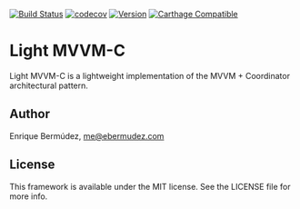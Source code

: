 
[![Build Status](https://api.travis-ci.org/enriquebk/Light-MVVM-C.svg?branch=master)](https://travis-ci.org/enriquebk/Light-MVVM-C)
[![codecov](https://codecov.io/gh/enriquebk/Light-MVVM-C/branch/master/graph/badge.svg)](https://codecov.io/gh/enriquebk/Light-MVVM-C)
[![Version](https://img.shields.io/cocoapods/v/LightMVVMC.svg?style=flat)](http://cocoapods.org/pods/LightMVVMC)
[![Carthage Compatible](https://img.shields.io/badge/Carthage-compatible-4BC51D.svg?style=flat)](https://github.com/Carthage/Carthage)

# Light MVVM-C

Light MVVM-C is a lightweight implementation of the MVVM + Coordinator architectural pattern.

## Author

Enrique Bermúdez, me@ebermudez.com

## License

This framework is available under the MIT license. See the LICENSE file for more info.



